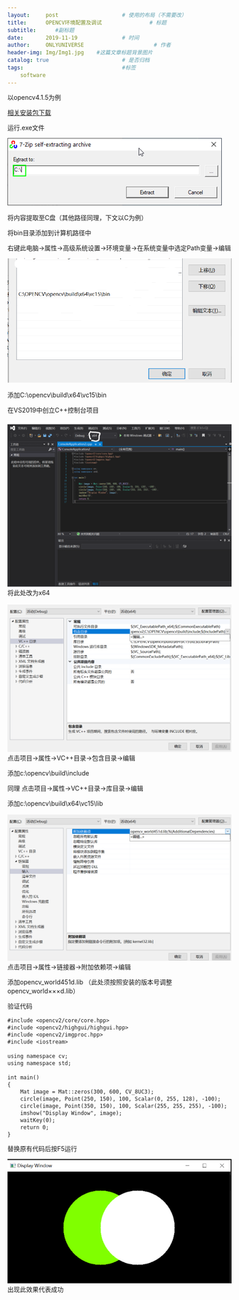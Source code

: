 ```yaml
---
layout:     post                    # 使用的布局（不需要改）
title:      OPENCV环境配置及调试               # 标题 
subtitle:      #副标题
date:       2019-11-19              # 时间
author:     ONLYUNIVERSE                      # 作者
header-img: Img/Img1.jpg    #这篇文章标题背景图片
catalog: true                       # 是否归档
tags:                               #标签
    software
---
```


以opencv4.1.5为例

[相关安装包下载](https://github.com/ONLYUNIVERSE/ONLYUNIVERSE.github.io/releases/download/software/opencv-4.5.1.exe)

运行.exe文件

![](https://github.com/ONLYUNIVERSE/ONLYUNIVERSE.github.io/blob/master/Image/opencv1.png)

将内容提取至C盘（其他路径同理，下文以C为例）

将bin目录添加到计算机路径中

右键此电脑->属性->高级系统设置->环境变量->在系统变量中选定Path变量->编辑

![](https://github.com/ONLYUNIVERSE/ONLYUNIVERSE.github.io/blob/master/Image/opencv2.png)

添加C:\opencv\build\x64\vc15\bin

在VS2019中创立C++控制台项目

![](https://github.com/ONLYUNIVERSE/ONLYUNIVERSE.github.io/blob/master/Image/opencv3.png)
将此处改为x64

![](https://github.com/ONLYUNIVERSE/ONLYUNIVERSE.github.io/blob/master/Image/opencv4.png)
点击项目->属性->VC++目录->包含目录->编辑

添加c:\opencv\build\include

同理
点击项目->属性->VC++目录->库目录->编辑

添加c:\opencv\build\x64\vc15\lib

![](https://github.com/ONLYUNIVERSE/ONLYUNIVERSE.github.io/blob/master/Image/opencv5.png)
点击项目->属性->链接器->附加依赖项->编辑

添加opencv_world451d.lib
（此处须按照安装的版本号调整opencv_world×××d.lib）

验证代码
```
#include <opencv2/core/core.hpp>
#include <opencv2/highgui/highgui.hpp>
#include <opencv2/imgproc.hpp>
#include <iostream>

using namespace cv;
using namespace std;

int main()
{
	Mat image = Mat::zeros(300, 600, CV_8UC3);
	circle(image, Point(250, 150), 100, Scalar(0, 255, 128), -100);
	circle(image, Point(350, 150), 100, Scalar(255, 255, 255), -100);
	imshow("Display Window", image);
	waitKey(0);
	return 0;
}
```
替换原有代码后按F5运行

![](https://github.com/ONLYUNIVERSE/ONLYUNIVERSE.github.io/blob/master/Image/opencv6.png)
出现此效果代表成功
